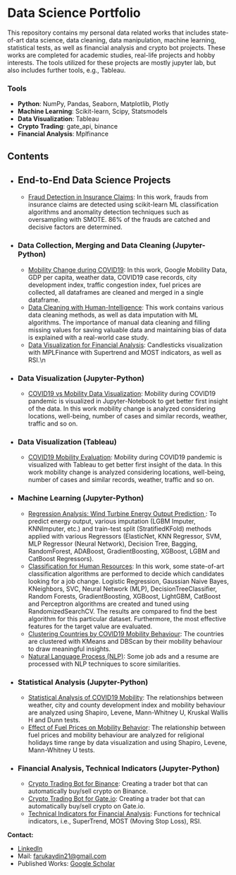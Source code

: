# Data Science Portfolio
This repository contains my personal data related works that includes state-of-art data science, data cleaning, data manipulation, machine learning, statistical tests, as well as financial analysis and crypto bot projects. These works are completed for academic studies, real-life projects and hobby interests.
The tools utilized for these projects are mostly jupyter lab, but also includes further tools, e.g., Tableau. 

### Tools
  - **Python**: NumPy, Pandas, Seaborn, Matplotlib, Plotly
  - **Machine Learning**: Scikit-learn, Scipy, Statsmodels
  - **Data Visualization**: Tableau
  - **Crypto Trading**: gate_api, binance
  - **Financial Analysis**: Mplfinance

## Contents
- ## End-to-End Data Science Projects
    - [Fraud Detection in Insurance Claims](https://github.com/DrFarukAydin/data-science-portfolio/blob/main/end-to-end-projects/insurance_fraud.ipynb): In this work, frauds from insurance claims are detected using scikit-learn ML classification algorithms and anomality detection techniques such as oversampling with SMOTE. 86% of the frauds are catched and decisive factors are determined. 


- ### Data Collection, Merging and Data Cleaning (Jupyter-Python)
    - [Mobility Change during COVID19](https://github.com/DrFarukAydin/data-science-portfolio/blob/main/data-collection-merging-and-cleaning/mobility-dataframe-preparation.ipynb): In this work, Google Mobility Data, GDP per capita, weather data, COVID19 case records, city development index, traffic congestion index, fuel prices are collected, all dataframes are cleaned and merged in a single dataframe. 
    - [Data Cleaning with Human-Intelligence](https://github.com/DrFarukAydin/data-science-portfolio/blob/main/data-collection-merging-and-cleaning/data-cleaning-for-hr-classification.ipynb): This work contains various data cleaning methods, as well as data imputation with ML algorithms. The importance of manual data cleaning and filling missing values for saving valuable data and maintaining bias of data is explained with a real-world case study.
    - [Data Visualization for Financial Analysis](https://github.com/DrFarukAydin/data-science-portfolio/blob/main/financial-tools/data-visualization-finance.ipynb): Candlesticks visualization with MPLFinance with Supertrend and MOST indicators, as well as RSI.\n

- ### Data Visualization (Jupyter-Python)
    - [COVID19 vs Mobility Data Visualization](https://github.com/DrFarukAydin/data-science-portfolio/blob/main/data-visualization-python-jupyter/mobility-data-analysis-visualization.ipynb): Mobility during COVID19 pandemic is visualized in Jupyter-Notebook to get better first insight of the data. In this work mobility change is analyzed considering locations, well-being, number of cases and similar records, weather, traffic and so on.
    
- ### Data Visualization (Tableau)
    - [COVID19 Mobility Evaluation](https://github.com/DrFarukAydin/data-science-portfolio/blob/main/data-visualization-tableau/data-visualization-tableau.ipynb): Mobility during COVID19 pandemic is visualized with Tableau to get better first insight of the data. In this work mobility change is analyzed considering locations, well-being, number of cases and similar records, weather, traffic and so on.
    
- ### Machine Learning (Jupyter-Python)
    - [Regression Analysis: Wind Turbine Energy Output Prediction ](https://github.com/DrFarukAydin/data-science-portfolio/blob/main/machine-learning/regression-wind-turbine.ipynb): To predict energy output, various imputation (LGBM Imputer, KNNImputer, etc.) and train-test split (StratifiedKFold) methods applied with various Regressors (ElasticNet, KNN Regressor, SVM, MLP Regressor (Neural Network), Decision Tree, Bagging, RandomForest, ADABoost, GradientBoosting, XGBoost, LGBM and CatBoost Regressors). 
    - [Classification for Human Resources](https://github.com/DrFarukAydin/data-science-portfolio/blob/main/machine-learning/classification-hr.ipynb): In this work, some state-of-art classification algorithms are performed to decide which candidates looking for a job change. Logistic Regression, Gaussian Naive Bayes, KNeighbors, SVC, Neural Network (MLP), DecisionTreeClassifier, Random Forests, GradientBoosting, XGBoost, LightGBM, CatBoost and Perceptron algorithms are created and tuned using RandomizedSearchCV. The results are compared to find the best algorithm for this particular dataset. Furthermore, the most effective features for the target value are evaluated. 
    - [Clustering Countries by COVID19 Mobility Behaviour](https://github.com/DrFarukAydin/data-science-portfolio/blob/main/machine-learning/mobility-cluster.ipynb): The countries are clustered with KMeans and DBScan by their mobility behaviour to draw meaningful insights.
    - [Natural Language Process (NLP)](https://github.com/DrFarukAydin/data-science-portfolio/blob/main/machine-learning/NLP.ipynb): Some job ads and a resume are processed with NLP techniques to score similarities. 
     
- ### Statistical Analysis (Jupyter-Python)
    - [Statistical Analysis of COVID19 Mobility](https://github.com/DrFarukAydin/data-science-portfolio/blob/main/statistical-analysis/mobility-statistical-tests.ipynb): The relationships between weather, city and county development index and mobility behaviour are analyzed using Shapiro, Levene, Mann-Whitney U, Kruskal Wallis H and Dunn tests. 
    - [Effect of Fuel Prices on Mobility Behavior](https://github.com/DrFarukAydin/data-science-portfolio/blob/main/statistical-analysis/fuel-mobility-relationship.ipynb): The relationship between fuel prices and mobility behaviour are analyzed for religional holidays time range by data visualization and using Shapiro, Levene, Mann-Whitney U tests.  
    
- ### Financial Analysis, Technical Indicators (Jupyter-Python)
    - [Crypto Trading Bot for Binance](https://github.com/DrFarukAydin/data-science-portfolio/blob/main/financial-tools/binance-bot.ipynb): Creating a trader bot that can automatically buy/sell crypto on Binance.
    - [Crypto Trading Bot for Gate.io](https://github.com/DrFarukAydin/data-science-portfolio/blob/main/financial-tools/gate-io-bot.ipynb): Creating a trader bot that can automatically buy/sell crypto on Gate.io.
    - [Technical Indicators for Financial Analysis](https://github.com/DrFarukAydin/data-science-portfolio/blob/main/financial-tools/technical-indicators-finance.ipynb): Functions for technical indicators, i.e., SuperTrend, MOST (Moving Stop Loss), RSI. 
    
**Contact:**
- [LinkedIn](https://www.linkedin.com/in/faruk-aydin-0350a459/?locale=en_US)
- Mail: farukaydin21@gmail.com
- Published Works: [Google Scholar](https://scholar.google.com/citations?user=JTdaPdYAAAAJ&hl=tr&oi=ao)


  

